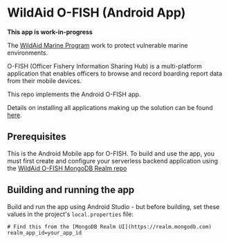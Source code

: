# WildAid O-FISH (Android App)

**This app is work-in-progress**

The [WildAid Marine Program](https://marine.wildaid.org/) work to protect vulnerable marine environments.

O-FISH (Officer Fishery Information Sharing Hub) is a multi-platform application that enables officers to browse and record boarding report data from their mobile devices.

This repo implements the Android O-FISH app.

Details on installing all applications making up the solution can be found [here](http://wildaid.github.io/).

## Prerequisites

This is the Android Mobile app for O-FISH. To build and use the app, you must first create and configure your serverless backend application using the [WildAid O-FISH MongoDB Realm repo](https://github.com/WildAid/o-fish-realm)

## Building and running the app

Build and run the app using Android Studio - but before building, set these values in the project's `local.properties` file:

```
# Find this from the [MongoDB Realm UI](https://realm.mongodb.com)
realm_app_id=your_app_id
```
